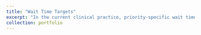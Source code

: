 ```yaml
---
title: "Wait Time Targets"
excerpt: "In the current clinical practice, priority-specific wait time targets are typically determined by the consensus of medical specialists and healthcare administrators. The problem with this rationale is that it does not consider the efficient use of clinical resources and the patient volume associated with each class. The method presented here utilizes predictive, prescriptive and descriptive analytics."
collection: portfolio
---
```


